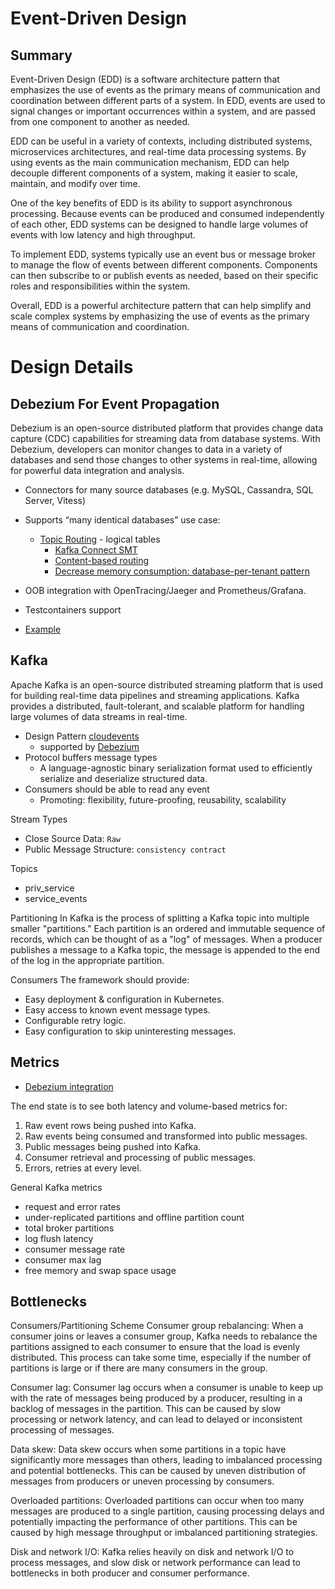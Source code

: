 # Event-Driven Design

## Summary

Event-Driven Design (EDD) is a software architecture pattern that emphasizes the use of events as the primary means of communication and coordination between different parts of a system. In EDD, events are used to signal changes or important occurrences within a system, and are passed from one component to another as needed.

EDD can be useful in a variety of contexts, including distributed systems, microservices architectures, and real-time data processing systems. By using events as the main communication mechanism, EDD can help decouple different components of a system, making it easier to scale, maintain, and modify over time.

One of the key benefits of EDD is its ability to support asynchronous processing. Because events can be produced and consumed independently of each other, EDD systems can be designed to handle large volumes of events with low latency and high throughput.

To implement EDD, systems typically use an event bus or message broker to manage the flow of events between different components. Components can then subscribe to or publish events as needed, based on their specific roles and responsibilities within the system.

Overall, EDD is a powerful architecture pattern that can help simplify and scale complex systems by emphasizing the use of events as the primary means of communication and coordination.

# Design Details

## Debezium For Event Propagation
Debezium is an open-source distributed platform that provides change data capture (CDC) capabilities for streaming data from database systems. With Debezium, developers can monitor changes to data in a variety of databases and send those changes to other systems in real-time, allowing for powerful data integration and analysis.

* Connectors for many source databases (e.g. MySQL, Cassandra, SQL Server, Vitess)
* Supports “many identical databases” use case:
    * [Topic Routing](https://debezium.io/documentation/reference/1.4/configuration/topic-routing.html) - logical tables
        * [Kafka Connect SMT](https://kafka.apache.org/documentation/#connect_transforms)
        * [Content-based routing](https://debezium.io/documentation/reference/1.4/configuration/content-based-routing.html)
        * [Decrease memory consumption: database-per-tenant pattern](https://debezium.io/documentation/faq/#how_to_decrease_memory_consumption_in_a_database_per_tenant_pattern)

* OOB integration with OpenTracing/Jaeger and Prometheus/Grafana.
* Testcontainers support
* [Example](https://github.com/debezium/debezium-examples/tree/main/topic-auto-create)

## Kafka 
Apache Kafka is an open-source distributed streaming platform that is used for building real-time data pipelines and streaming applications. Kafka provides a distributed, fault-tolerant, and scalable platform for handling large volumes of data streams in real-time.

* Design Pattern [cloudevents](https://github.com/cloudevents/spec)
    * supported by [Debezium](https://debezium.io/documentation/reference/1.4/integrations/cloudevents.html)
* Protocol buffers message types
    * A language-agnostic binary serialization format used to efficiently serialize and deserialize structured data.
* Consumers should be able to read any event
    * Promoting: flexibility, future-proofing, reusability, scalability

Stream Types
* Close Source Data: `Raw`
* Public Message Structure: `consistency contract`

Topics
* priv_service
* service_events

Partitioning
In Kafka is the process of splitting a Kafka topic into multiple smaller "partitions." Each partition is an ordered and immutable sequence of records, which can be thought of as a "log" of messages. When a producer publishes a message to a Kafka topic, the message is appended to the end of the log in the appropriate partition.

Consumers
The framework should provide:

* Easy deployment & configuration in Kubernetes.
* Easy access to known event message types.
* Configurable retry logic.
* Easy configuration to skip uninteresting messages.


## Metrics
* [Debezium integration](https://debezium.io/documentation/reference/1.4/integrations/tracing.html)

The end state is to see both latency and volume-based metrics for:

1. Raw event rows being pushed into Kafka.
2. Raw events being consumed and transformed into public messages.
3. Public messages being pushed into Kafka.
4. Consumer retrieval and processing of public messages.
5. Errors, retries at every level.

General Kafka metrics
* request and error rates
* under-replicated partitions and offline partition count
* total broker partitions
* log flush latency
* consumer message rate
* consumer max lag
* free memory and swap space usage

## Bottlenecks

Consumers/Partitioning Scheme
Consumer group rebalancing: When a consumer joins or leaves a consumer group, Kafka needs to rebalance the partitions assigned to each consumer to ensure that the load is evenly distributed. This process can take some time, especially if the number of partitions is large or if there are many consumers in the group.

Consumer lag: Consumer lag occurs when a consumer is unable to keep up with the rate of messages being produced by a producer, resulting in a backlog of messages in the partition. This can be caused by slow processing or network latency, and can lead to delayed or inconsistent processing of messages.

Data skew: Data skew occurs when some partitions in a topic have significantly more messages than others, leading to imbalanced processing and potential bottlenecks. This can be caused by uneven distribution of messages from producers or uneven processing by consumers.

Overloaded partitions: Overloaded partitions can occur when too many messages are produced to a single partition, causing processing delays and potentially impacting the performance of other partitions. This can be caused by high message throughput or imbalanced partitioning strategies.

Disk and network I/O: Kafka relies heavily on disk and network I/O to process messages, and slow disk or network performance can lead to bottlenecks in both producer and consumer performance.